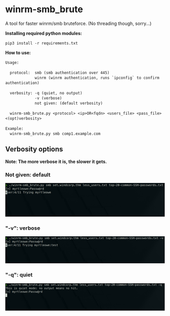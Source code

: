 # winrm-smb_brute
A tool for faster winrm/smb bruteforce. (No threading though, sorry...)

**Installing required python modules:**
```shell
pip3 install -r requirements.txt
```

**How to use:**
```shell
Usage:  

  protocol:  smb (smb authentication over 445)
             winrm (winrm authentication, runs `ipconfig` to confirm authentication)

  verbosity: -q (quiet, no output)
             -v (verbose)
             not given: (default verbosity)

  winrm-smb_brute.py <protocol> <ip>OR<fqdn> <users_file> <pass_file> <(opt)verbosity>

Example:
  winrm-smb_brute.py smb comp1.example.com
```

## Verbosity options
**Note: The more verbose it is, the slower it gets.**

### Not given: default
![default verb](https://github.com/Dogru-Isim/winrm-smb_brute/blob/main/img/default_verb.png?raw=true)

### "-v": verbose
![default verb](https://github.com/Dogru-Isim/winrm-smb_brute/blob/main/img/verbose_verb.png?raw=true)

### "-q": quiet
![quiet verb](https://github.com/Dogru-Isim/winrm-smb_brute/blob/main/img/quiet_verb.png?raw=true)
